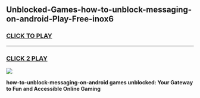 
## Unblocked-Games-how-to-unblock-messaging-on-android-Play-Free-inox6
<h3>
<a href="https://premium76.site?title=how-to-unblock-messaging-on-android&ref=18A1">CLICK TO PLAY</a></h3>
<hr>

<h3>
<a href="https://premium76.site?title=how-to-unblock-messaging-on-android&ref=18A1">CLICK 2 PLAY</a>
  
</h3>

<a href="https://premium76.site?title=how-to-unblock-messaging-on-android&ref=18A1"><img src="https://clearcache.store/games.png"></a>


**how-to-unblock-messaging-on-android games unblocked: Your Gateway to Fun and Accessible Online Gaming**
